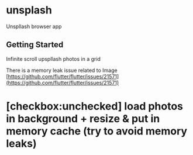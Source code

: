# unsplash

Unspllash browser app

## Getting Started

Infinite scroll upspllash photos in a grid

 There is a memory leak issue related to Image [https://github.com/flutter/flutter/issues/21571](https://github.com/flutter/flutter/issues/21571)

# [checkbox:unchecked] load photos in background + resize & put in memory cache (try to avoid memory leaks)
 